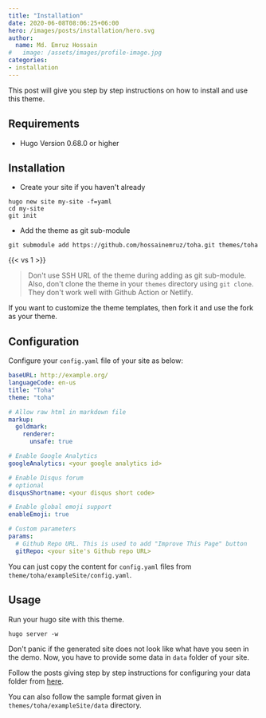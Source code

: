 ```yaml
---
title: "Installation"
date: 2020-06-08T08:06:25+06:00
hero: /images/posts/installation/hero.svg
author:
  name: Md. Emruz Hossain
#   image: /assets/images/profile-image.jpg
categories:
- installation
---
```


This post will give you step by step instructions on how to install and use this theme.

## Requirements

- Hugo Version 0.68.0 or higher

## Installation

- Create your site if you haven't already

```console
hugo new site my-site -f=yaml
cd my-site
git init
```

- Add the theme as git sub-module

```console
git submodule add https://github.com/hossainemruz/toha.git themes/toha
```

{{< vs 1 >}}

>Don't use SSH URL of the theme during adding as git sub-module. Also, don't clone the theme in your `themes` directory using `git clone`. They don't work well with Github Action or Netlify.

If you want to customize the theme templates, then fork it and use the fork as your theme.

## Configuration

Configure your `config.yaml` file of your site as below:

```yaml
baseURL: http://example.org/
languageCode: en-us
title: "Toha"
theme: "toha"

# Allow raw html in markdown file
markup:
  goldmark:
    renderer:
      unsafe: true

# Enable Google Analytics
googleAnalytics: <your google analytics id>

# Enable Disqus forum
# optional
disqusShortname: <your disqus short code>

# Enable global emoji support
enableEmoji: true

# Custom parameters
params:
  # Github Repo URL. This is used to add "Improve This Page" button
  gitRepo: <your site's Github repo URL>
```

You can just copy the content for `config.yaml` files from `theme/toha/exampleSite/config.yaml`.

## Usage

Run your hugo site with this theme.

```console
hugo server -w
```

Don't panic if the generated site does not look like what have you seen in the demo. Now, you have to provide some data in `data` folder of your site.

Follow the posts giving step by step instructions for configuring your data folder from [here](https://toha.netlify.app/posts/configuration/home-section/home-section/).

You can also follow the sample format given in `themes/toha/exampleSite/data` directory.
